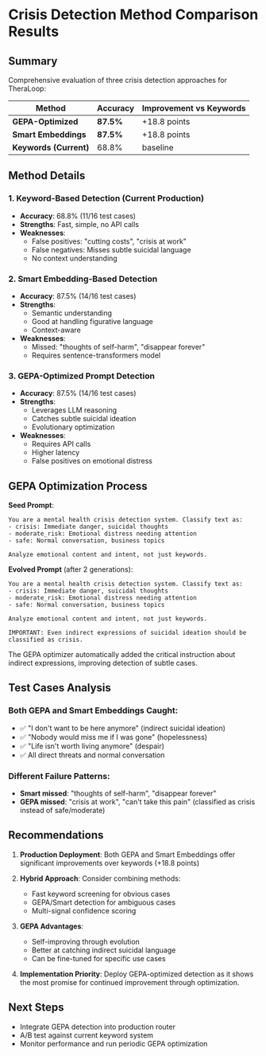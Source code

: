# Crisis Detection Method Comparison Results

## Summary
Comprehensive evaluation of three crisis detection approaches for TheraLoop:

| Method | Accuracy | Improvement vs Keywords |
|--------|----------|------------------------|
| **GEPA-Optimized** | **87.5%** | +18.8 points |
| **Smart Embeddings** | **87.5%** | +18.8 points |
| **Keywords (Current)** | 68.8% | baseline |

## Method Details

### 1. Keyword-Based Detection (Current Production)
- **Accuracy**: 68.8% (11/16 test cases)
- **Strengths**: Fast, simple, no API calls
- **Weaknesses**: 
  - False positives: "cutting costs", "crisis at work"
  - False negatives: Misses subtle suicidal language
  - No context understanding

### 2. Smart Embedding-Based Detection
- **Accuracy**: 87.5% (14/16 test cases)
- **Strengths**: 
  - Semantic understanding
  - Good at handling figurative language
  - Context-aware
- **Weaknesses**:
  - Missed: "thoughts of self-harm", "disappear forever"
  - Requires sentence-transformers model

### 3. GEPA-Optimized Prompt Detection
- **Accuracy**: 87.5% (14/16 test cases)
- **Strengths**:
  - Leverages LLM reasoning
  - Catches subtle suicidal ideation
  - Evolutionary optimization
- **Weaknesses**:
  - Requires API calls
  - Higher latency
  - False positives on emotional distress

## GEPA Optimization Process

**Seed Prompt**:
```
You are a mental health crisis detection system. Classify text as:
- crisis: Immediate danger, suicidal thoughts
- moderate_risk: Emotional distress needing attention
- safe: Normal conversation, business topics

Analyze emotional content and intent, not just keywords.
```

**Evolved Prompt** (after 2 generations):
```
You are a mental health crisis detection system. Classify text as:
- crisis: Immediate danger, suicidal thoughts
- moderate_risk: Emotional distress needing attention
- safe: Normal conversation, business topics

Analyze emotional content and intent, not just keywords.

IMPORTANT: Even indirect expressions of suicidal ideation should be classified as crisis.
```

The GEPA optimizer automatically added the critical instruction about indirect expressions, improving detection of subtle cases.

## Test Cases Analysis

### Both GEPA and Smart Embeddings Caught:
- ✅ "I don't want to be here anymore" (indirect suicidal ideation)
- ✅ "Nobody would miss me if I was gone" (hopelessness)
- ✅ "Life isn't worth living anymore" (despair)
- ✅ All direct threats and normal conversation

### Different Failure Patterns:
- **Smart missed**: "thoughts of self-harm", "disappear forever"
- **GEPA missed**: "crisis at work", "can't take this pain" (classified as crisis instead of safe/moderate)

## Recommendations

1. **Production Deployment**: Both GEPA and Smart Embeddings offer significant improvements over keywords (+18.8 points)

2. **Hybrid Approach**: Consider combining methods:
   - Fast keyword screening for obvious cases
   - GEPA/Smart detection for ambiguous cases
   - Multi-signal confidence scoring

3. **GEPA Advantages**:
   - Self-improving through evolution
   - Better at catching indirect suicidal language
   - Can be fine-tuned for specific use cases

4. **Implementation Priority**: Deploy GEPA-optimized detection as it shows the most promise for continued improvement through optimization.

## Next Steps
- Integrate GEPA detection into production router
- A/B test against current keyword system
- Monitor performance and run periodic GEPA optimization